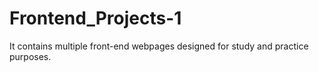 # Frontend_Projects-1
It contains multiple front-end webpages designed for study and practice purposes.
